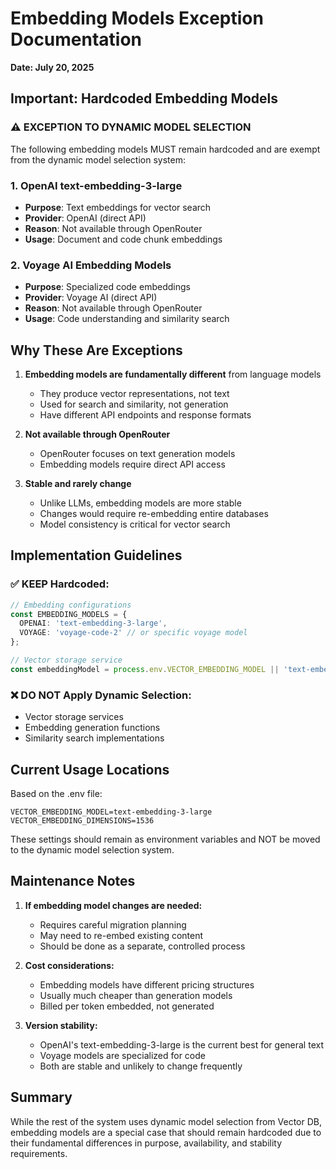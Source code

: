 # Embedding Models Exception Documentation
**Date: July 20, 2025**

## Important: Hardcoded Embedding Models

### ⚠️ EXCEPTION TO DYNAMIC MODEL SELECTION

The following embedding models MUST remain hardcoded and are exempt from the dynamic model selection system:

### 1. **OpenAI text-embedding-3-large**
- **Purpose**: Text embeddings for vector search
- **Provider**: OpenAI (direct API)
- **Reason**: Not available through OpenRouter
- **Usage**: Document and code chunk embeddings

### 2. **Voyage AI Embedding Models**
- **Purpose**: Specialized code embeddings
- **Provider**: Voyage AI (direct API)
- **Reason**: Not available through OpenRouter
- **Usage**: Code understanding and similarity search

## Why These Are Exceptions

1. **Embedding models are fundamentally different** from language models
   - They produce vector representations, not text
   - Used for search and similarity, not generation
   - Have different API endpoints and response formats

2. **Not available through OpenRouter**
   - OpenRouter focuses on text generation models
   - Embedding models require direct API access

3. **Stable and rarely change**
   - Unlike LLMs, embedding models are more stable
   - Changes would require re-embedding entire databases
   - Model consistency is critical for vector search

## Implementation Guidelines

### ✅ KEEP Hardcoded:
```typescript
// Embedding configurations
const EMBEDDING_MODELS = {
  OPENAI: 'text-embedding-3-large',
  VOYAGE: 'voyage-code-2' // or specific voyage model
};

// Vector storage service
const embeddingModel = process.env.VECTOR_EMBEDDING_MODEL || 'text-embedding-3-large';
```

### ❌ DO NOT Apply Dynamic Selection:
- Vector storage services
- Embedding generation functions
- Similarity search implementations

## Current Usage Locations

Based on the .env file:
```
VECTOR_EMBEDDING_MODEL=text-embedding-3-large
VECTOR_EMBEDDING_DIMENSIONS=1536
```

These settings should remain as environment variables and NOT be moved to the dynamic model selection system.

## Maintenance Notes

1. **If embedding model changes are needed:**
   - Requires careful migration planning
   - May need to re-embed existing content
   - Should be done as a separate, controlled process

2. **Cost considerations:**
   - Embedding models have different pricing structures
   - Usually much cheaper than generation models
   - Billed per token embedded, not generated

3. **Version stability:**
   - OpenAI's text-embedding-3-large is the current best for general text
   - Voyage models are specialized for code
   - Both are stable and unlikely to change frequently

## Summary

While the rest of the system uses dynamic model selection from Vector DB, embedding models are a special case that should remain hardcoded due to their fundamental differences in purpose, availability, and stability requirements.